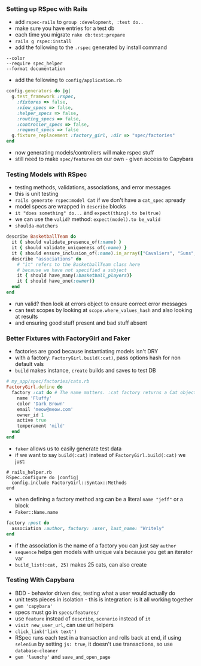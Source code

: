 ### Setting up RSpec with Rails
+ add `rspec-rails` to `group :development, :test do..`
+ make sure you have entries for a test db
+ each time you migrate `rake db:test:prepare`
+ `rails g rspec:install`
+ add the following to the `.rspec` generated by install command
```
--color
--require spec_helper
--format documentation
```
+ add the following to `config/application.rb`
```ruby
config.generators do |g|
  g.test_framework :rspec,
    :fixtures => false,
    :view_specs => false,
    :helper_specs => false,
    :routing_specs => false,
    :controller_specs => false,
    :request_specs => false
  g.fixture_replacement :factory_girl, :dir => "spec/factories"
end
```
+ now generating models/controllers will make rspec stuff
+ still need to make `spec/features` on our own - given access to Capybara

### Testing Models with RSpec
+ testing methods, validations, associations, and error messages
+ this is unit testing
+ `rails generate rspec:model Cat` if we don't have a `cat_spec` apready
+ model specs are wrapped in `describe` blocks
+ `it "does something" do...` and `expect(thing).to be(true)`
+ we can use the `valid?` method: `expect(model).to be_valid`
+ `shoulda-matchers`
```ruby
describe BasketballTeam do
  it { should validate_presence_of(:name) }
  it { should validate_uniqueness_of(:name) }
  it { should ensure_inclusion_of(:name).in_array(["Cavaliers", "Suns", "Mavericks"])} #etc..
  describe "associations" do
    # "it" refers to the BasketballTeam class here
    # because we have not specified a subject
    it { should have_many(:basketball_players)}
    it { should have_one(:owner)}
  end
end
```
+ run valid? then look at errors object to ensure correct error messages
+ can test scopes by looking at `scope.where_values_hash` and also looking at results
+ and ensuring good stuff present and bad stuff absent

### Better Fixtures with FactoryGirl and Faker
+ factories are good because instantiating models isn't DRY
+ with a factory: `FactoryGirl.build(:cat)`, pass options hash for non default vals
+ `build` makes instance, `create` builds and saves to test DB
```ruby
# my_app/spec/factories/cats.rb
FactoryGirl.define do
  factory :cat do # The name matters. :cat factory returns a Cat object.
    name 'Fluffy'
    color 'Dark Brown'
    email 'meow@meow.com'
    owner_id 1
    active true
    temperament 'mild'
  end
end
```
+ `faker` allows us to easily generate test data
+ if we want to say `build(:cat)` instead of `FactoryGirl.build(:cat)` we just:
```
# rails_helper.rb
RSpec.configure do |config|
  config.include FactoryGirl::Syntax::Methods
end
```
+ when defining a factory method arg can be a literal `name "jeff"` or  a block
+ `Faker::Name.name`
```ruby
factory :post do
  association :author, factory: :user, last_name: "Writely"
end
```
+ if the association is the name of a factory you can just say `author`
+ `sequence` helps gen models with unique vals because you get an iterator var
+ `build_list(:cat, 25)` makes 25 cats, can also create

### Testing With Capybara
+ BDD - behavior driven dev, testing what a user would actually do
+ unit tests pieces in isolation - this is integration: is it all working together
+ `gem 'capybara'`
+ specs must go in `specs/features/`
+ use `feature` instead of `describe`, `scenario` instead of `it`
+ `visit new_user_url`, can use url helpers
+ `click_link('link text')`
+  RSpec runs each test in a transaction and rolls back at end, if using
  `selenium` by setting `js: true`, it doesn't use transactions, so use `database-cleaner`
+ `gem 'launchy'` and `save_and_open_page`
